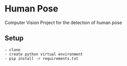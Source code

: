 # Human Pose
Computer Vision Project for the detection of human pose

## Setup

    - clone
    - create python virtual environment
    - pip install -r requirements.txt
